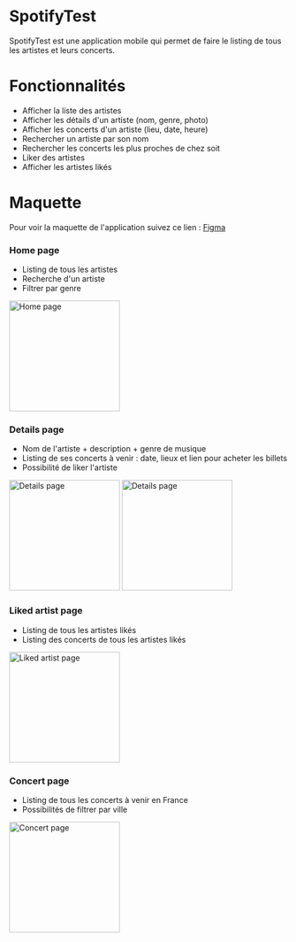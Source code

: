 # SpotifyTest
SpotifyTest est une application mobile qui permet de faire le listing de tous les artistes et leurs concerts.

# Fonctionnalités
- Afficher la liste des artistes
- Afficher les détails d'un artiste (nom, genre, photo)
- Afficher les concerts d'un artiste (lieu, date, heure)
- Rechercher un artiste par son nom
- Rechercher les concerts les plus proches de chez soit
- Liker des artistes
- Afficher les artistes likés

# Maquette
Pour voir la maquette de l'application suivez ce lien : [Figma](https://www.figma.com/design/oDBdtFFqtv5sv4d99LfoFy/app?node-id=0-1&t=9KGv1ALfmTfCK4g0-0)

### Home page 
- Listing de tous les artistes
- Recherche d'un artiste
- Filtrer par genre
<img src="https://github.com/SarahOtmane/SpotifyTest/assets/121805771/6f561e68-d74e-41bb-abca-d9ce466e0e5f" alt="Home page" width="200">

### Details page
- Nom de l'artiste + description + genre de musique
- Listing de ses concerts à venir : date, lieux et lien pour acheter les billets
- Possibilité de liker l'artiste
<img src="https://github.com/SarahOtmane/SpotifyTest/assets/121805771/9beca208-4cfd-4ce6-bb0b-b86614b8f51f" alt="Details page" width="200">
<img src="https://github.com/SarahOtmane/SpotifyTest/assets/121805771/41e2a93b-1a6c-4e0a-9d4a-003940213d4a" alt="Details page" width="200">

### Liked artist page
- Listing de tous les artistes likés
- Listing des concerts de tous les artistes likés
<img src="https://github.com/SarahOtmane/SpotifyTest/assets/121805771/cce49478-3630-42c5-966d-8927fc669a08" alt="Liked artist page" width="200">

### Concert page
- Listing de tous les concerts à venir en France
- Possibilités de filtrer par ville
<img src="https://github.com/SarahOtmane/SpotifyTest/assets/121805771/bea1f8fc-d679-4a8f-930a-1f5d00185170" alt="Concert page" width="200">
